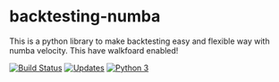 # backtesting-numba
This is a python library to make backtesting easy and flexible way with numba velocity. This have walkfoard enabled!

[![Build Status](https://app.travis-ci.com/JoaoZati/backtesting-numba.svg?branch=main)](https://app.travis-ci.com/JoaoZati/backtesting-numba)
[![Updates](https://pyup.io/repos/github/JoaoZati/backtesting-numba/shield.svg)](https://pyup.io/repos/github/JoaoZati/backtesting-numba/)
[![Python 3](https://pyup.io/repos/github/JoaoZati/backtesting-numba/python-3-shield.svg)](https://pyup.io/repos/github/JoaoZati/backtesting-numba/)
